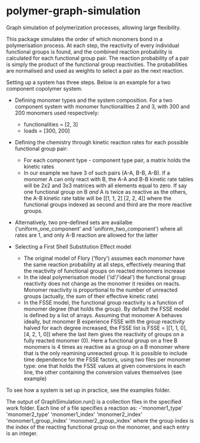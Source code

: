 # polymer-graph-simulation
Graph simulation of polymerization processes, allowing large flexibility. 

This package simulates the order of which monomers bond in a polymerisation process. At each step, the reactivity of every individual functional groups is found, and the combined reaction probability is calculated for each functional group pair. The reaction probability of a pair is simply the product of the functional group reactivities. The probabilities are normalised and used as weights to select a pair as the next reaction. 

Setting up a system has three steps. Below is an example for a two component copolymer system.

- Defining monomer types and the system composition. For a two component system with monomer functionalities 2 and 3, with 300 and 200 monomers used respectively:
  - functionalities = [2, 3]
  - loads = [300, 200]
  
- Defining the chemistry through kinetic reaction rates for each possible functional group pair:
  - For each component type - component type pair, a matrix holds the kinetic rates
  - In our example we have 3 of such pairs (A-A, B-B, A-B). If a monomer A can only react with B, the A-A and B-B kinetic rate tables will be 2x2 and 3x3 matrices with all elements equal to zero. If say one functional group on B _and_ A is twice as reactive as the others, the A-B kinetic rate table will be
  [[1, 1, 2]
   [2, 2, 4]]
 where the functional groups indexed as second and third are the more reactive groups.
 - Alternatively, two pre-defined sets are availalbe ('uniform_one_component' and 'uniform_two_component') where all rates are 1, and only A-B reaction are allowed for the latter
 
 - Selecting a First Shell Substitution Effect model
   - The original model of Flory ('flory') assumes each _monomer_ have the same reaction probability at all steps, effectively meaning that the reactivity of functional groups on reacted monomers increase
   - In the ideal polymerisation model ('id'/'ideal') the functional group reactivity does not change as the monomer it resides on reacts. Monomer reactivity is proportional to the number of unreacted groups (actually, the sum of their effective kinetic rate)
   - In the FSSE model, the functional group reactivity is a function of monomer degree (that holds the group). By default the FSSE model is defined by a list of arrays. Assuming that monomer A behaves ideally, but monomer B experience FSSE with the group reactivity halved for each degree increased, the FSSE list is
   FSSE = [[1, 1, 0], [4, 2, 1, 0]]
where the last item gives the reactivity of groups on a fully reacted monomer (0). Here a functional group on a free B monomers is 4 times as reactive as a group on a B monomer where that is the only reamining unreacted group. It is possible to include time dependence for the FSSE factors, using two files per monomer type: one that holds the FSSE values at given conversions in each line, the other containing the conversion values themselves (see example)

To see how a system is set up in practice, see the examples folder.

The output of GraphSimulation.run() is a collection files in the specified work folder. Each line of a file specifies a reaction as:
  -'monomer1_type' 'monomer2_type' 'monomer1_index' 'monomer2_index' 'monomer1_group_index' 'monomer2_group_index'
where the group index is the index of the reacting functional group on the monomer, and each entry is an integer.
